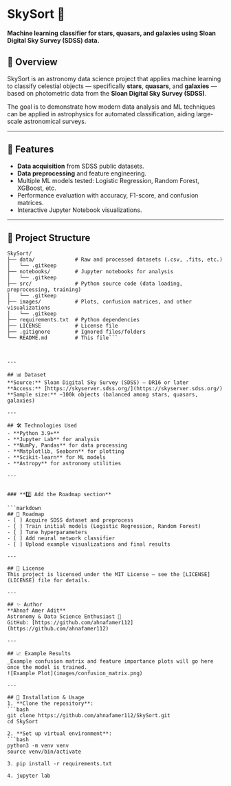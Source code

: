 # SkySort 🌌  
**Machine learning classifier for stars, quasars, and galaxies using Sloan Digital Sky Survey (SDSS) data.**

## 📖 Overview
SkySort is an astronomy data science project that applies machine learning to classify celestial objects — specifically **stars**, **quasars**, and **galaxies** — based on photometric data from the **Sloan Digital Sky Survey (SDSS)**.  

The goal is to demonstrate how modern data analysis and ML techniques can be applied in astrophysics for automated classification, aiding large-scale astronomical surveys.

---

## 🚀 Features
- **Data acquisition** from SDSS public datasets.  
- **Data preprocessing** and feature engineering.  
- Multiple ML models tested: Logistic Regression, Random Forest, XGBoost, etc.  
- Performance evaluation with accuracy, F1-score, and confusion matrices.  
- Interactive Jupyter Notebook visualizations.  

---

## 📂 Project Structure
```text
SkySort/
├── data/             # Raw and processed datasets (.csv, .fits, etc.)
│   └── .gitkeep
├── notebooks/        # Jupyter notebooks for analysis
│   └── .gitkeep
├── src/              # Python source code (data loading, preprocessing, training)
│   └── .gitkeep
├── images/           # Plots, confusion matrices, and other visualizations
│   └── .gitkeep
├── requirements.txt  # Python dependencies
├── LICENSE           # License file
├── .gitignore        # Ignored files/folders
└── README.md         # This file```



---

## 📊 Dataset
**Source:** Sloan Digital Sky Survey (SDSS) — DR16 or later  
**Access:** [https://skyserver.sdss.org/](https://skyserver.sdss.org/)  
**Sample size:** ~100k objects (balanced among stars, quasars, galaxies)  

---

## 🛠 Technologies Used
- **Python 3.9+**  
- **Jupyter Lab** for analysis  
- **NumPy, Pandas** for data processing  
- **Matplotlib, Seaborn** for plotting  
- **Scikit-learn** for ML models  
- **Astropy** for astronomy utilities  

---


### **2️⃣ Add the Roadmap section**

```markdown
## 📅 Roadmap
- [ ] Acquire SDSS dataset and preprocess
- [ ] Train initial models (Logistic Regression, Random Forest)
- [ ] Tune hyperparameters
- [ ] Add neural network classifier
- [ ] Upload example visualizations and final results

---

## 📜 License
This project is licensed under the MIT License — see the [LICENSE](LICENSE) file for details.

---

## ✨ Author
**Ahnaf Amer Adit**  
Astronomy & Data Science Enthusiast 🌠  
GitHub: [https://github.com/ahnafamer112](https://github.com/ahnafamer112)

---

## 📈 Example Results
_Example confusion matrix and feature importance plots will go here once the model is trained._  
![Example Plot](images/confusion_matrix.png)  

---

## 📌 Installation & Usage
1. **Clone the repository**:
```bash
git clone https://github.com/ahnafamer112/SkySort.git
cd SkySort

2. **Set up virtual environment**:
```bash
python3 -m venv venv
source venv/bin/activate

3. pip install -r requirements.txt

4. jupyter lab
